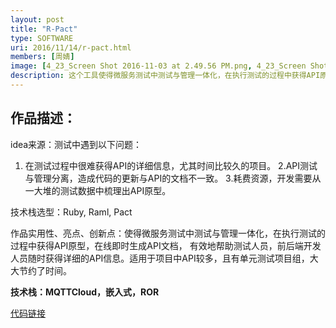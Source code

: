 ```yaml
---
layout: post
title: "R-Pact"
type: SOFTWARE
uri: 2016/11/14/r-pact.html
members: [周婧]
image: [4_23_Screen Shot 2016-11-03 at 2.49.56 PM.png, 4_23_Screen Shot 2016-11-03 at 2.50.33 PM.png]
description: 这个工具使得微服务测试中测试与管理一体化，在执行测试的过程中获得API原型，在线即时生成API文档
---
```

<h2>作品描述：</h2>

idea来源：测试中遇到以下问题：
1. 在测试过程中很难获得API的详细信息，尤其时间比较久的项目。
2.API测试与管理分离，造成代码的更新与API的文档不一致。
3.耗费资源，开发需要从一大堆的测试数据中梳理出API原型。

技术栈选型：Ruby, Raml, Pact

作品实用性、亮点、创新点：使得微服务测试中测试与管理一体化，在执行测试的过程中获得API原型，在线即时生成API文档，
有效地帮助测试人员，前后端开发人员随时获得详细的API信息。适用于项目中API较多，且有单元测试项目组，大大节约了时间。

<strong>技术栈：MQTTCloud，嵌入式，ROR</strong>

[代码链接][CodeBase]

[CodeBase]: https://git.thoughtworks.net/groups/tech-contest/r-pact
